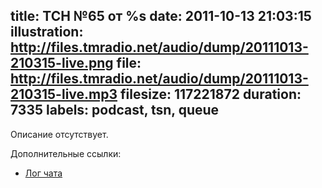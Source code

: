 title: ТСН №65 от %s
date: 2011-10-13 21:03:15
illustration: http://files.tmradio.net/audio/dump/20111013-210315-live.png
file: http://files.tmradio.net/audio/dump/20111013-210315-live.mp3
filesize: 117221872
duration: 7335
labels: podcast, tsn, queue
---
Описание отсутствует.

Дополнительные ссылки:

- [Лог чата](http://files.tmradio.net/audio/dump/20111013-210315-live.log)
